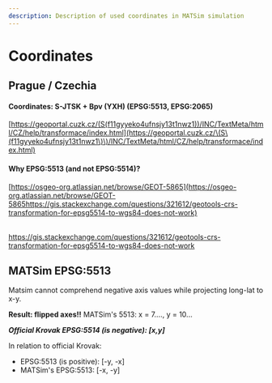 ```yaml
---
description: Description of used coordinates in MATSim simulation
---
```


# Coordinates

## Prague / Czechia

#### Coordinates: S-JTSK + Bpv (YXH) (EPSG:5513, EPSG:2065)

[https://geoportal.cuzk.cz/(S(f11gyyeko4ufnsjy13t1nwz1))/INC/TextMeta/html/CZ/help/transformace/index.html](https://geoportal.cuzk.cz/\(S\(f11gyyeko4ufnsjy13t1nwz1\)\)/INC/TextMeta/html/CZ/help/transformace/index.html)

#### Why EPSG:5513 (and not EPSG:5514)?

[https://osgeo-org.atlassian.net/browse/GEOT-5865](https://osgeo-org.atlassian.net/browse/GEOT-5865https://gis.stackexchange.com/questions/321612/geotools-crs-transformation-for-epsg5514-to-wgs84-does-not-work)

[\
https://gis.stackexchange.com/questions/321612/geotools-crs-transformation-for-epsg5514-to-wgs84-does-not-work ](https://osgeo-org.atlassian.net/browse/GEOT-5865https://gis.stackexchange.com/questions/321612/geotools-crs-transformation-for-epsg5514-to-wgs84-does-not-work)



## MATSim EPSG:5513

Matsim cannot comprehend negative axis values while projecting long-lat to x-y.

**Result: flipped axes!!** MATSim's 5513: x = 7...., y = 10...



_**Official Krovak EPSG:5514 (is negative): \[x,y]**_

In relation to official Krovak:

* EPSG:5513 (is positive): \[-y, -x]
* MATSim's EPSG:5513: \[-x, -y]
